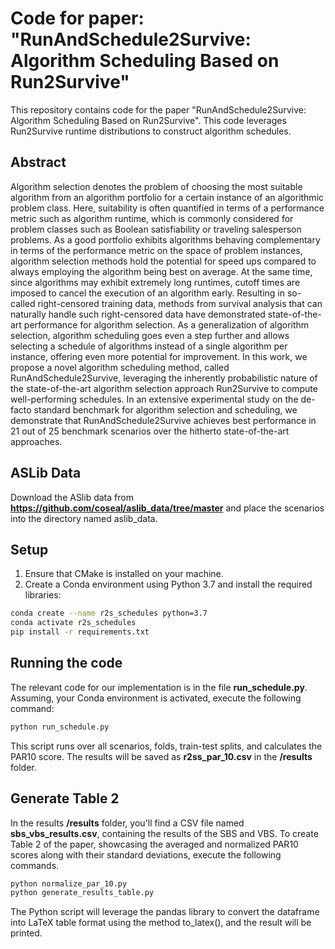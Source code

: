 # Code for paper: "RunAndSchedule2Survive: Algorithm Scheduling Based on Run2Survive"

This repository contains code for the paper "RunAndSchedule2Survive: Algorithm Scheduling Based on
Run2Survive". This code leverages Run2Survive runtime distributions to construct algorithm schedules.


## Abstract
Algorithm selection denotes the problem of choosing the most suitable algorithm from an algorithm portfolio
for a certain instance of an algorithmic problem class. Here, suitability is often quantified in terms of a
performance metric such as algorithm runtime, which is commonly considered for problem classes such as
Boolean satisfiability or traveling salesperson problems. As a good portfolio exhibits algorithms behaving
complementary in terms of the performance metric on the space of problem instances, algorithm selection
methods hold the potential for speed ups compared to always employing the algorithm being best on average.
At the same time, since algorithms may exhibit extremely long runtimes, cutoff times are imposed to cancel
the execution of an algorithm early. Resulting in so-called right-censored training data, methods from survival
analysis that can naturally handle such right-censored data have demonstrated state-of-the-art performance
for algorithm selection. As a generalization of algorithm selection, algorithm scheduling goes even a step
further and allows selecting a schedule of algorithms instead of a single algorithm per instance, offering
even more potential for improvement. In this work, we propose a novel algorithm scheduling method, called
RunAndSchedule2Survive, leveraging the inherently probabilistic nature of the state-of-the-art algorithm
selection approach Run2Survive to compute well-performing schedules. In an extensive experimental study on
the de-facto standard benchmark for algorithm selection and scheduling, we demonstrate that RunAndSchedule2Survive achieves best performance in 21 out of 25 benchmark scenarios over the hitherto state-of-the-art
approaches.

## ASLib Data
Download the ASlib data from **https://github.com/coseal/aslib_data/tree/master** and place the scenarios into the directory named aslib_data.

## Setup
1. Ensure that CMake is installed on your machine.
2. Create a Conda environment using Python 3.7 and install the required libraries:

```bash
conda create --name r2s_schedules python=3.7
conda activate r2s_schedules
pip install -r requirements.txt
```

## Running the code
The relevant code for our implementation is in the file **run_schedule.py**. Assuming, your Conda environment is activated, execute the following command:

```bash
python run_schedule.py

```
This script runs over all scenarios, folds, train-test splits, and calculates the PAR10 score. The results will be saved as **r2ss_par_10.csv** in the **/results** folder.

## Generate Table 2
In the results **/results** folder, you'll find a CSV file named **sbs_vbs_results.csv**, containing the results of the SBS and VBS. To create Table 2 of the paper, showcasing the averaged and normalized PAR10 scores along with their standard deviations, execute the following commands.

```bash
python normalize_par_10.py
python generate_results_table.py

```
The Python script will leverage the pandas library to convert the dataframe into LaTeX table format using the method to_latex(), and the result will be printed.
